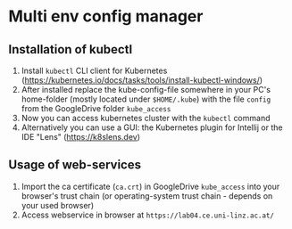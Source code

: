 # Multi env config manager

## Installation of kubectl
1. Install `kubectl` CLI client for Kubernetes (https://kubernetes.io/docs/tasks/tools/install-kubectl-windows/)
2. After installed replace the kube-config-file somewhere in your PC's home-folder (mostly located under `$HOME/.kube`) with the file `config` from the GoogleDrive folder `kube_access` 
3. Now you can access kubernetes cluster with the `kubectl` command
4. Alternatively you can use a GUI: the Kubernetes plugin for Intellij or the IDE "Lens" (https://k8slens.dev)

## Usage of web-services
1. Import the ca certificate (`ca.crt`) in GoogleDrive `kube_access` into your browser's trust chain (or operating-system trust chain - depends on your used browser)
2. Access webservice in browser at `https://lab04.ce.uni-linz.ac.at/`

